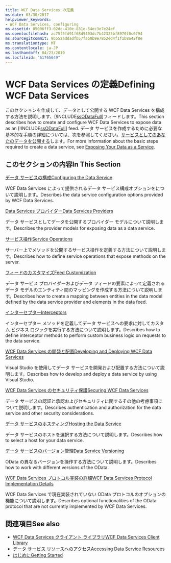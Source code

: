 ```yaml
---
title: WCF Data Services の定義
ms.date: 03/30/2017
helpviewer_keywords:
- WCF Data Services, configuring
ms.assetid: 05006ff3-02dc-410e-831e-54ec3e7e24ef
ms.openlocfilehash: ac75f5fd91f68d9403dc7b42325bf8970f0c6794
ms.sourcegitcommit: 9b552addadfb57fab0b9e7852ed4f1f1b8a42f8e
ms.translationtype: MT
ms.contentlocale: ja-JP
ms.lasthandoff: 04/23/2019
ms.locfileid: "61765649"
---
```

# <a name="defining-wcf-data-services"></a><span data-ttu-id="ba699-102">WCF Data Services の定義</span><span class="sxs-lookup"><span data-stu-id="ba699-102">Defining WCF Data Services</span></span>

<span data-ttu-id="ba699-103">このセクションを作成して、データとして公開する WCF Data Services を構成する方法を説明します、[!INCLUDE[ssODataFull](../../../../includes/ssodatafull-md.md)]フィードします。</span><span class="sxs-lookup"><span data-stu-id="ba699-103">This section describes how to create and configure WCF Data Services to expose data as an [!INCLUDE[ssODataFull](../../../../includes/ssodatafull-md.md)] feed.</span></span> <span data-ttu-id="ba699-104">データ サービスを作成するために必要な基本的な手順の詳細については、次を参照してください。[サービスとしてのあなたのデータを公開する](../../../../docs/framework/data/wcf/exposing-your-data-as-a-service-wcf-data-services.md)します。</span><span class="sxs-lookup"><span data-stu-id="ba699-104">For more information about the basic steps required to create a data service, see [Exposing Your Data as a Service](../../../../docs/framework/data/wcf/exposing-your-data-as-a-service-wcf-data-services.md).</span></span>

## <a name="in-this-section"></a><span data-ttu-id="ba699-105">このセクションの内容</span><span class="sxs-lookup"><span data-stu-id="ba699-105">In This Section</span></span>

 [<span data-ttu-id="ba699-106">データ サービスの構成</span><span class="sxs-lookup"><span data-stu-id="ba699-106">Configuring the Data Service</span></span>](../../../../docs/framework/data/wcf/configuring-the-data-service-wcf-data-services.md)

 <span data-ttu-id="ba699-107">WCF Data Services によって提供されるデータ サービス構成オプションをについて説明します。</span><span class="sxs-lookup"><span data-stu-id="ba699-107">Describes the data service configuration options provided by WCF Data Services.</span></span>

 [<span data-ttu-id="ba699-108">Data Services プロバイダー</span><span class="sxs-lookup"><span data-stu-id="ba699-108">Data Services Providers</span></span>](../../../../docs/framework/data/wcf/data-services-providers-wcf-data-services.md)

 <span data-ttu-id="ba699-109">データ サービスとしてデータを公開するプロバイダー モデルについて説明します。</span><span class="sxs-lookup"><span data-stu-id="ba699-109">Describes the provider models for exposing data as a data service.</span></span>

 [<span data-ttu-id="ba699-110">サービス操作</span><span class="sxs-lookup"><span data-stu-id="ba699-110">Service Operations</span></span>](../../../../docs/framework/data/wcf/service-operations-wcf-data-services.md)

 <span data-ttu-id="ba699-111">サーバー上でメソッドを公開するサービス操作を定義する方法について説明します。</span><span class="sxs-lookup"><span data-stu-id="ba699-111">Describes how to define service operations that expose methods on the server.</span></span>

 [<span data-ttu-id="ba699-112">フィードのカスタマイズ</span><span class="sxs-lookup"><span data-stu-id="ba699-112">Feed Customization</span></span>](../../../../docs/framework/data/wcf/feed-customization-wcf-data-services.md)

 <span data-ttu-id="ba699-113">データ サービス プロバイダーおよびデータ フィードの要素によって定義されるデータ モデルのエンティティ間のマッピングを作成する方法について説明します。</span><span class="sxs-lookup"><span data-stu-id="ba699-113">Describes how to create a mapping between entities in the data model defined by the data service provider and elements in the data feed.</span></span>

 [<span data-ttu-id="ba699-114">インターセプター</span><span class="sxs-lookup"><span data-stu-id="ba699-114">Interceptors</span></span>](../../../../docs/framework/data/wcf/interceptors-wcf-data-services.md)

 <span data-ttu-id="ba699-115">インターセプター メソッドを定義してデータ サービスへの要求に対してカスタム ビジネス ロジックを実行する方法について説明します。</span><span class="sxs-lookup"><span data-stu-id="ba699-115">Describes how to define interceptor methods to perform custom business logic on requests to the data service.</span></span>

 [<span data-ttu-id="ba699-116">WCF Data Services の開発と配置</span><span class="sxs-lookup"><span data-stu-id="ba699-116">Developing and Deploying WCF Data Services</span></span>](../../../../docs/framework/data/wcf/developing-and-deploying-wcf-data-services.md)

 <span data-ttu-id="ba699-117">Visual Studio を使用してデータ サービスを開発および配置する方法について説明します。</span><span class="sxs-lookup"><span data-stu-id="ba699-117">Describes how to develop and deploy a data service by using Visual Studio.</span></span>

 [<span data-ttu-id="ba699-118">WCF Data Services のセキュリティ保護</span><span class="sxs-lookup"><span data-stu-id="ba699-118">Securing WCF Data Services</span></span>](../../../../docs/framework/data/wcf/securing-wcf-data-services.md)

 <span data-ttu-id="ba699-119">データ サービスの認証と承認およびセキュリティに関するその他の考慮事項について説明します。</span><span class="sxs-lookup"><span data-stu-id="ba699-119">Describes authentication and authorization for the data service and other security considerations.</span></span>

 [<span data-ttu-id="ba699-120">データ サービスのホスティング</span><span class="sxs-lookup"><span data-stu-id="ba699-120">Hosting the Data Service</span></span>](../../../../docs/framework/data/wcf/hosting-the-data-service-wcf-data-services.md)

 <span data-ttu-id="ba699-121">データ サービスのホストを選択する方法について説明します。</span><span class="sxs-lookup"><span data-stu-id="ba699-121">Describes how to select a host for your data service.</span></span>

 [<span data-ttu-id="ba699-122">データ サービスのバージョン管理</span><span class="sxs-lookup"><span data-stu-id="ba699-122">Data Service Versioning</span></span>](../../../../docs/framework/data/wcf/data-service-versioning-wcf-data-services.md)

 <span data-ttu-id="ba699-123">OData の異なるバージョンを操作する方法について説明します。</span><span class="sxs-lookup"><span data-stu-id="ba699-123">Describes how to work with different versions of the OData.</span></span>

 [<span data-ttu-id="ba699-124">WCF Data Services プロトコル実装の詳細</span><span class="sxs-lookup"><span data-stu-id="ba699-124">WCF Data Services Protocol Implementation Details</span></span>](../../../../docs/framework/data/wcf/wcf-data-services-protocol-implementation-details.md)

 <span data-ttu-id="ba699-125">WCF Data Services で現在実装されていない OData プロトコルのオプションの機能について説明します。</span><span class="sxs-lookup"><span data-stu-id="ba699-125">Describes optional functionalities of the OData protocol that are not currently implemented by WCF Data Services.</span></span>

## <a name="see-also"></a><span data-ttu-id="ba699-126">関連項目</span><span class="sxs-lookup"><span data-stu-id="ba699-126">See also</span></span>

- [<span data-ttu-id="ba699-127">WCF Data Services クライアント ライブラリ</span><span class="sxs-lookup"><span data-stu-id="ba699-127">WCF Data Services Client Library</span></span>](../../../../docs/framework/data/wcf/wcf-data-services-client-library.md)
- [<span data-ttu-id="ba699-128">データ サービス リソースへのアクセス</span><span class="sxs-lookup"><span data-stu-id="ba699-128">Accessing Data Service Resources</span></span>](../../../../docs/framework/data/wcf/accessing-data-service-resources-wcf-data-services.md)
- [<span data-ttu-id="ba699-129">はじめに</span><span class="sxs-lookup"><span data-stu-id="ba699-129">Getting Started</span></span>](../../../../docs/framework/data/wcf/getting-started-with-wcf-data-services.md)
